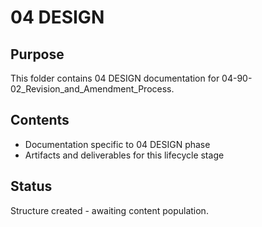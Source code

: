 # 04 DESIGN

## Purpose
This folder contains 04 DESIGN documentation for 04-90-02_Revision_and_Amendment_Process.

## Contents
- Documentation specific to 04 DESIGN phase
- Artifacts and deliverables for this lifecycle stage

## Status
Structure created - awaiting content population.
